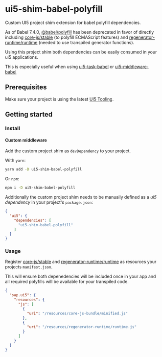 # ui5-shim-babel-polyfill
Custom UI5 project shim extension for babel polyfill dependencies.

As of Babel 7.4.0, [@babel/polyfill](https://babeljs.io/docs/en/babel-polyfill) has been deprecated in favor of directly including [core-js/stable](https://github.com/zloirock/core-js) (to polyfill ECMAScript features) and [regenerator-runtime/runtime](https://github.com/facebook/regenerator/tree/master/packages/regenerator-runtime) (needed to use transpiled generator functions).

Using this project shim both dependencies can be easily consumed in your ui5 applications.

This is especially useful when using [ui5-task-babel](https://github.com/pwasem/ui5-task-babel) or [ui5-middleware-babel](https://github.com/pwasem/ui5-middleware-babel)

## Prerequisites
Make sure your project is using the latest [UI5 Tooling](https://sap.github.io/ui5-tooling/pages/GettingStarted/).

## Getting started

### Install

#### Custom middleware
Add the custom project shim as `devDependency` to your project.

With `yarn`:
```sh
yarn add -D ui5-shim-babel-polyfill
```
Or `npm`:
```sh
npm i -D ui5-shim-babel-polyfill
```

Additionally the custom project shim needs to be manually defined as a _ui5 dependency_ in your project's `package.json`:
```json
{
  "ui5": {
    "dependencies": [
      "ui5-shim-babel-polyfill"
    ]
  }
}
```

### Usage
Register [core-js/stable](https://github.com/zloirock/core-js) and [regenerator-runtime/runtime](https://github.com/facebook/regenerator/tree/master/packages/regenerator-runtime) as resources your projects `manifest.json`.

This will ensure both depenedencies will be included once in your app and all required polyfills will be available for your transpiled code.
```json
{
  "sap.ui5": {
    "resources": {
      "js": [
        {
          "uri": "/resources/core-js-bundle/minified.js"
        },
        {
          "uri": "/resources/regenerator-runtime/runtime.js"
        }
      ]
    }
  }
}
```
